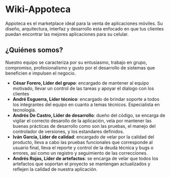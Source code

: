 # Wiki-Appoteca

Appoteca es el marketplace ideal para la venta de aplicaciones móviles. Su diseño, arquitectura, interfaz y desarrollo esta enfocado en que tus clientes puedan encontrar las mejores aplicaciones para su celular.

## ¿Quiénes somos?

Nuestro equipo se caracteriza por su entusiasmo, trabajo en grupo, compromiso, profesionalismo y gusto por el desarrollo de sistemas que beneficien e impulsen el negocio.

* **César Forero, Líder del grupo**: encargado de mantener al equipo motivado, llevar un control de las tareas y apoyar el dialogo con los clientes
* **André Esguerra, Líder técnico**: encargado de brindar soporte a todos los integrantes del equipo en cuanto a temas técnicos. Especialista en tecnología.
* **Andrés De Castro, Líder de desarrollo**: dueño del código, se encarga de vigilar el correcto desarollo de la aplicación, vela por mantener las buenas prácticas de desarrollo como son las pruebas, el manejo del controlador de versiones, y los estandares definidos.
* **Iván García, Líder de calidad**: encargado de velar por la calidad del producto, lleva a cabo las pruebas funcionales que corresponde al usuario final, lleva el reporte y control de la deuda técnica y bugs o errores, así como un registro y seguimiento de las correcciones.
* **Andrés Rojas, Líder de artefactos**: se encarga de velar que todos los artefactos que soportan el proyecto se mantengan actualizados y reflejen la calidad de nuestra aplicación.
